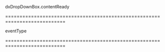 <!--id-->dxDropDownBox.contentReady<!--/id-->
===========================================================================
<!--hidden--><!--/hidden-->
<!--type-->eventType<!--/type-->
===========================================================================

<!--shortDescription-->

<!--/shortDescription-->

<!--fullDescription-->

<!--/fullDescription-->
